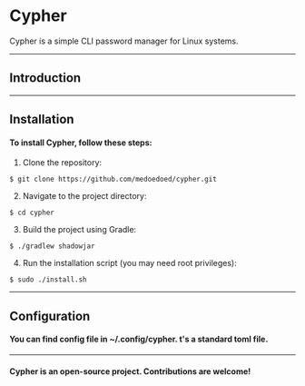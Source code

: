 #  Cypher

Cypher is a simple CLI password manager for Linux systems. 

-------

## Introduction

-----
## Installation

#### To install Cypher, follow these steps:

1.    Clone the repository:

   ``` shell
$ git clone https://github.com/medoedoed/cypher.git
```

2. Navigate to the project directory:

```shell
$ cd cypher
```
3. Build the project using Gradle:

```shell
$ ./gradlew shadowjar
```
  4. Run the installation script (you may need root privileges):

```shell
$ sudo ./install.sh
```

----
## Configuration

#### You can find config file in ~/.config/cypher. t's a standard toml file.

----

#### Cypher is an open-source project. Contributions are welcome!
